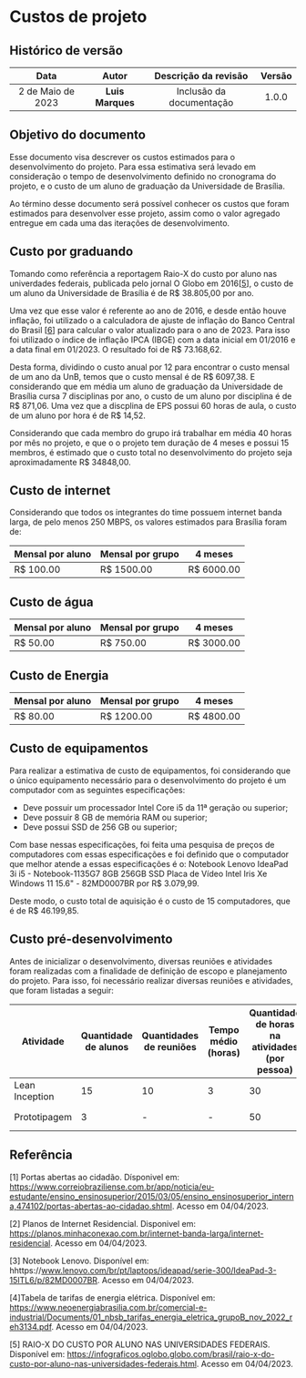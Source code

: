 # Custos de projeto

## Histórico de versão

|       Data        |      Autor       |   Descrição da revisão   | Versão |
| :---------------: | :--------------: | :----------------------: | :----: |
| 2 de Maio de 2023 | **Luis Marques** | Inclusão da documentação | 1.0.0  |

## Objetivo do documento

Esse documento visa descrever os custos estimados para o desenvolvimento do projeto. Para essa estimativa será levado em consideração o tempo de
desenvolvimento definido no cronograma do projeto, e o custo de um aluno de graduação da Universidade de Brasília.

Ao término desse documento será possível conhecer os custos que foram estimados para desenvolver esse projeto, assim como o valor agregado entregue em cada uma das iterações de desenvolvimento.

## Custo por graduando

Tomando como referência a reportagem Raio-X do custo por aluno nas univerdades federais, publicada pelo jornal O Globo em 2016[[5](https://infograficos.oglobo.globo.com/brasil/raio-x-do-custo-por-aluno-nas-universidades-federais.html)], o custo de um aluno da Universidade de Brasília é de R$ 38.805,00 por ano.

Uma vez que esse valor é referente ao ano de 2016, e desde então houve inflação, foi utilizado o a calculadora de ajuste de inflação do Banco Central do Brasil [[6](https://www3.bcb.gov.br/CALCIDADAO/publico/corrigirPorIndice.do?method=corrigirPorIndice)] para calcular o valor atualizado para o ano de 2023. Para isso foi utilizado o índice de inflação IPCA (IBGE) com a data inicial em 01/2016 e a data final em 01/2023. O resultado foi de R$ 73.168,62.

Desta forma, dividindo o custo anual por 12 para encontrar o custo mensal de um ano da UnB, temos que o custo mensal é de R$ 6097,38. E considerando que em média um aluno de graduação da Universidade de Brasília cursa 7 disciplinas por ano, o custo de um aluno por disciplina é de R$ 871,06. Uma vez que a discplina de EPS possui 60 horas de aula, o custo de um aluno por hora é de R$ 14,52.

Considerando que cada membro do grupo irá trabalhar em média 40 horas por mês no projeto, e que o o projeto tem duração de 4 meses e possui 15 membros, é estimado que o custo total no desenvolvimento do projeto seja aproximadamente R$ 34848,00.

## Custo de internet

Considerando que todos os integrantes do time possuem internet banda larga, de pelo menos 250 MBPS, os valores estimados para Brasília foram de:

| Mensal por aluno | Mensal por grupo | 4 meses    |
| ---------------- | ---------------- | ---------- |
| R$ 100.00        | R$ 1500.00       | R$ 6000.00 |

## Custo de água

| Mensal por aluno | Mensal por grupo | 4 meses    |
| ---------------- | ---------------- | ---------- |
| R$ 50.00         | R$ 750.00        | R$ 3000.00 |

## Custo de Energia

| Mensal por aluno | Mensal por grupo | 4 meses    |
| ---------------- | ---------------- | ---------- |
| R$ 80.00         | R$ 1200.00       | R$ 4800.00 |

## Custo de equipamentos

Para realizar a estimativa de custo de equipamentos, foi considerando que o único equipamento necessário para o desenvolvimento do projeto é um computador com as seguintes especificações:

-   Deve possuir um processador Intel Core i5 da 11ª geração ou superior;
-   Deve possuir 8 GB de memória RAM ou superior;
-   Deve possui SSD de 256 GB ou superior;

Com base nessas especificações, foi feita uma pesquisa de preços de computadores com essas especificações e foi definido que o computador que melhor atende a essas especificações é o: Notebook Lenovo IdeaPad 3i i5 - Notebook-1135G7 8GB 256GB SSD Placa de Vídeo Intel Iris Xe Windows 11 15.6" - 82MD0007BR por R$ 3.079,99.

Deste modo, o custo total de aquisição é o custo de 15 computadores, que é de R$ 46.199,85.

## Custo pré-desenvolvimento

Antes de inicializar o desenvolvimento, diversas reuniões e atividades foram realizadas com a finalidade de definição de escopo e planejamento do projeto. Para isso, foi necessário realizar diversas reuniões e atividades, que foram listadas a seguir:

| Atividade      | Quantidade de alunos | Quantidades de reuniões | Tempo médio (horas) | Quantidade de horas na atividades (por pessoa) | Custo total |
| -------------- | -------------------- | ----------------------- | ------------------- | ---------------------------------------------- | ----------- |
| Lean Inception | 15                   | 10                      | 3                   | 30                                             | R$ 6534,00  |
| Prototipagem   | 3                    | -                       | -                   | 50                                             | R$ 2178,00  |

## Referência

[1] Portas abertas ao cidadão. Dísponivel em: https://www.correiobraziliense.com.br/app/noticia/eu-estudante/ensino_ensinosuperior/2015/03/05/ensino_ensinosuperior_interna,474102/portas-abertas-ao-cidadao.shtml. Acesso em 04/04/2023.

[2] Planos de Internet Residencial. Disponivel em: https://planos.minhaconexao.com.br/internet-banda-larga/internet-residencial. Acesso em 04/04/2023.

[3] Notebook Lenovo. Disponível em: hhttps://www.lenovo.com/br/pt/laptops/ideapad/serie-300/IdeaPad-3-15ITL6/p/82MD0007BR. Acesso em 04/04/2023.

[4]Tabela de tarifas de energia elétrica. Disponível em: https://www.neoenergiabrasilia.com.br/comercial-e-industrial/Documents/01_nbsb_tarifas_energia_eletrica_grupoB_nov_2022_reh3134.pdf. Acesso em 04/04/2023.

[5] RAIO-X DO CUSTO POR ALUNO NAS UNIVERSIDADES FEDERAIS. Disponível em: https://infograficos.oglobo.globo.com/brasil/raio-x-do-custo-por-aluno-nas-universidades-federais.html. Acesso em 04/04/2023.

